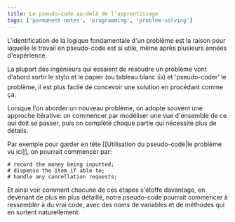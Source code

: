 ```yaml
---
title: Le pseudo-code au-delà de l'apprentissage
tags: ['permanent-notes', 'programming', 'problem-solving']
---
```


L'identification de la logique fondamentale d'un problème est la raison pour laquelle le travail en pseudo-code est si utile, même après plusieurs années d'expérience. 

La plupart des ingénieurs qui essaient de résoudre un problème vont d'abord sortir le stylo et le papier (ou tableau blanc 👍) et 'pseudo-coder' le problème, il est plus facile de concevoir une solution en procédant comme ça.

Lorsque l'on aborder un nouveau problème, on adopte souvent une approche itérative: on commencer par modéliser une vue d'ensemble de ce qui doit se passer, puis on complète chaque partie qui nécessite plus de détails.

Par exemple pour garder en tête [[Utilisation du pseudo-code|le problème vu ici]], on pourrait commencer par: 
```
# record the money being inputted;
# dispense the item if able to;
# handle any cancellation requests;
```

Et ainsi voir comment chacune de ces étapes s'étoffe davantage, en devenant de plus en plus détaillé, notre pseudo-code pourrait commencer à ressembler à du vrai code, avec des noms de variables et de méthodes qui en sortent naturellement.

